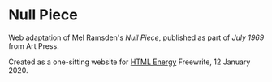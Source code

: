 # Null Piece

Web adaptation of Mel Ramsden's *Null Piece*, published as part of *July 1969* from Art Press.

Created as a one-sitting website for [HTML Energy](https://html.energy) Freewrite, 12 January 2020.

